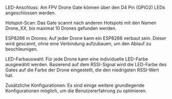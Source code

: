 LED-Anschluss: Am FPV Drone Gate können über den D4 Pin (GPIO2) LEDs angeschlossen werden.

Hotspot-Scan: Das Gate scannt nach anderen Hotspots mit den Namen Drone_XX, bis maximal 10 Drones gefunden werden.

ESP8266 in Drones: Auf jeder Drone kann ein ESP8266 verbaut sein. Dieser wird gescannt, ohne eine Verbindung aufzubauen, um den Ablauf zu beschleunigen.

LED-Farbauswahl: Für jede Drone kann eine individuelle LED-Farbe ausgewählt werden. Basierend auf dem RSSI-Signal wird die LED-Farbe des Gates auf die Farbe der Drone eingestellt, die den niedrigsten RSSI-Wert hat.

Zusätzliche Konfigurationen: Es sind einige weitere grundlegende Konfigurationen möglich, um die Benutzererfahrung zu optimieren.
